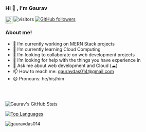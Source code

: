 ### Hi 👋 , I'm Gaurav

<a target="_blank" href="https://www.linkedin.com/in/gauravdas014/">
  <img align="left" alt="Gaurav's Linkdein" width="22px" src="https://cdn.jsdelivr.net/npm/simple-icons@v3/icons/linkedin.svg" />
</a>

![visitors](https://visitor-badge.laobi.icu/badge?page_id=gauravdas014.gauravdas014)
[![GitHub followers](https://img.shields.io/github/followers/gauravdas014.svg?style=social&label=Follow)](https://github.com/gauravdas014?tab=followers)

### About me!

- 🔭 I’m currently working on MERN Stack projects
- 🌱 I’m currently learning Cloud Computing
- 👯 I’m looking to collaborate on web development projects
- 🤔 I’m looking for help with the things you have experience in
- 💬 Ask me about web development and Cloud (☁)
- 📫 How to reach me: gauravdas014@gmail.com
- 😄 Pronouns: he/his/him

<br/>
<br/>

![Gaurav's GitHub Stats](https://github-readme-stats.vercel.app/api?username=gauravdas014&count_private=true&include_all_commits=true&show_icons=true&title_color=fff&icon_color=79ff97&text_color=9f9f9f&bg_color=2b2b52)

[![Top Languages](https://github-readme-stats.vercel.app/api/top-langs/?username=gauravdas014&layout=compact&title_color=fff&icon_color=79ff97&text_color=9f9f9f&bg_color=2b2b52)](https://github.com/gauravdas014)

<p><img align="center" src="https://github-readme-streak-stats.herokuapp.com/?user=gauravdas014" alt="gauravdas014" /></p>
